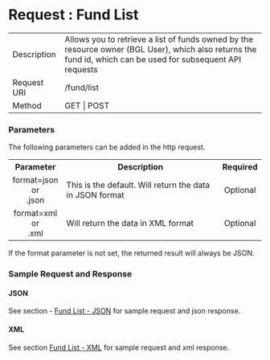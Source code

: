 # Request : Fund List

<table>
    <tr>
        <td>Description</td>
        <td>Allows you to retrieve a list of funds owned by the resource owner (BGL User), which also returns the fund id, which can be used for subsequent API requests</td>
    </tr>
    <tr>
        <td>Request URI</td>
        <td>/fund/list</td>
    </tr>
    <tr>
        <td>Method</td>
        <td>GET | POST</td>
    </tr>
</table>

### Parameters

The following parameters can be added in the http request.

<table>
    <tr>
        <th>Parameter</th>
        <th>Description</th>
        <th>Required</th>
    </tr>
    <tr>
        <td align="center">format=json <br> or <br> .json</td>
        <td>This is the default. Will return the data in JSON format</td>
        <td  align="center">Optional</td>
    </tr>
    <tr>
        <td align="center">format=xml  <br> or <br> .xml</td>
        <td>Will return the data in XML format</td>
        <td  align="center">Optional</td>
    </tr>
<table>

If the format parameter is not set, the returned result will always be JSON.

### Sample Request and Response

#### JSON

See section - [Fund List - JSON](../sample_data/fund_list_-_json.md) for sample request and json response.

#### XML

See section [Fund List - XML](../sample_data/fund_list_-_xml.md) for sample request and xml response.


